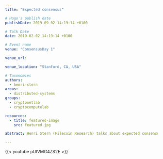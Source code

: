 ```yaml
---
title: "Expected consensus"

# Hugo's publish date
publishDate: 2019-09-02 14:19:14 +0100

# Talk Date
date: 2019-02-02 14:19:14 +0100

# Event name
venue: "ConsensusDay 1"

venue_url:

venue_location: "Stanford, CA, USA"

# Taxonomies
authors:
  - henri-stern
areas:
  - distributed-systems
groups:
  - cryptonetlab
  - cryptocomputelab

resources:
  - title: featured-image
    src: featured.jpg

abstract: Henri Stern (Filecoin Research) talks about expected consensus at ConsensusDay 1.

---
```


{{< youtube pUIVMG4ZS2E >}}
